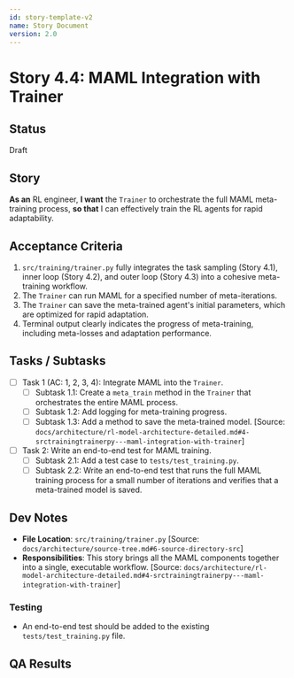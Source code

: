 ```yaml
---
id: story-template-v2
name: Story Document
version: 2.0
---
```


# Story 4.4: MAML Integration with Trainer

## Status
Draft

## Story
**As an** RL engineer,
**I want** the `Trainer` to orchestrate the full MAML meta-training process,
**so that** I can effectively train the RL agents for rapid adaptability.

## Acceptance Criteria
1. `src/training/trainer.py` fully integrates the task sampling (Story 4.1), inner loop (Story 4.2), and outer loop (Story 4.3) into a cohesive meta-training workflow.
2. The `Trainer` can run MAML for a specified number of meta-iterations.
3. The `Trainer` can save the meta-trained agent's initial parameters, which are optimized for rapid adaptation.
4. Terminal output clearly indicates the progress of meta-training, including meta-losses and adaptation performance.

## Tasks / Subtasks
- [ ] Task 1 (AC: 1, 2, 3, 4): Integrate MAML into the `Trainer`.
    - [ ] Subtask 1.1: Create a `meta_train` method in the `Trainer` that orchestrates the entire MAML process.
    - [ ] Subtask 1.2: Add logging for meta-training progress.
    - [ ] Subtask 1.3: Add a method to save the meta-trained model. [Source: `docs/architecture/rl-model-architecture-detailed.md#4-srctrainingtrainerpy---maml-integration-with-trainer`]
- [ ] Task 2: Write an end-to-end test for MAML training.
    - [ ] Subtask 2.1: Add a test case to `tests/test_training.py`.
    - [ ] Subtask 2.2: Write an end-to-end test that runs the full MAML training process for a small number of iterations and verifies that a meta-trained model is saved.

## Dev Notes
- **File Location**: `src/training/trainer.py` [Source: `docs/architecture/source-tree.md#6-source-directory-src`]
- **Responsibilities**: This story brings all the MAML components together into a single, executable workflow. [Source: `docs/architecture/rl-model-architecture-detailed.md#4-srctrainingtrainerpy---maml-integration-with-trainer`]

### Testing
- An end-to-end test should be added to the existing `tests/test_training.py` file.

## QA Results
